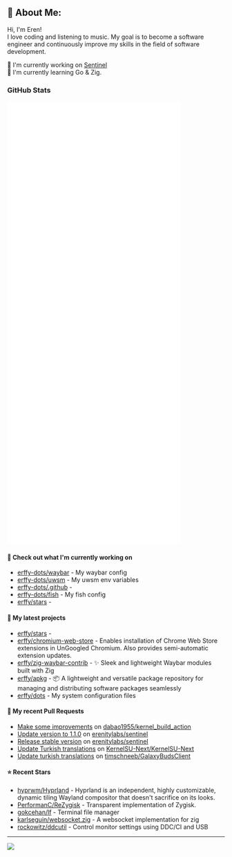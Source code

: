 ## 💫 About Me:
Hi, I'm Eren!<br>
I love coding and listening to music. My goal is to become a software engineer and continuously improve my skills in the field of software development.

📝 I'm currently working on [Sentinel](https://github.com/erenitylabs/sentinel) <br>
🌱 I'm currently learning Go & Zig.

### GitHub Stats

<p align="left"><img src="https://raw.githubusercontent.com/erffy/erffy/main/github-metrics.svg" /></p>

#### 👷 Check out what I'm currently working on

- [erffy-dots/waybar](https://github.com/erffy-dots/waybar) - My waybar config
- [erffy-dots/uwsm](https://github.com/erffy-dots/uwsm) - My uwsm env variables
- [erffy-dots/.github](https://github.com/erffy-dots/.github) - 
- [erffy-dots/fish](https://github.com/erffy-dots/fish) - My fish config
- [erffy/stars](https://github.com/erffy/stars) - 
#### 🌱 My latest projects

- [erffy/stars](https://github.com/erffy/stars) - 
- [erffy/chromium-web-store](https://github.com/erffy/chromium-web-store) - Enables installation of Chrome Web Store extensions in UnGoogled Chromium. Also provides semi-automatic extension updates.
- [erffy/zig-waybar-contrib](https://github.com/erffy/zig-waybar-contrib) - ✨ Sleek and lightweight Waybar modules built with Zig
- [erffy/apkg](https://github.com/erffy/apkg) - 📦 A lightweight and versatile package repository for managing and distributing software packages seamlessly
- [erffy/dots](https://github.com/erffy/dots) - My system configuration files
#### 🔨 My recent Pull Requests

- [Make some improvements](https://github.com/dabao1955/kernel_build_action/pull/119) on [dabao1955/kernel_build_action](https://github.com/dabao1955/kernel_build_action)
- [Update version to 1.1.0](https://github.com/erenitylabs/sentinel/pull/6) on [erenitylabs/sentinel](https://github.com/erenitylabs/sentinel)
- [Release stable version](https://github.com/erenitylabs/sentinel/pull/1) on [erenitylabs/sentinel](https://github.com/erenitylabs/sentinel)
- [Update Turkish translations](https://github.com/KernelSU-Next/KernelSU-Next/pull/162) on [KernelSU-Next/KernelSU-Next](https://github.com/KernelSU-Next/KernelSU-Next)
- [Update turkish translations](https://github.com/timschneeb/GalaxyBudsClient/pull/591) on [timschneeb/GalaxyBudsClient](https://github.com/timschneeb/GalaxyBudsClient)
#### ⭐ Recent Stars

- [hyprwm/Hyprland](https://github.com/hyprwm/Hyprland) - Hyprland is an independent, highly customizable, dynamic tiling Wayland compositor that doesn&#39;t sacrifice on its looks.
- [PerformanC/ReZygisk](https://github.com/PerformanC/ReZygisk) - Transparent implementation of Zygisk.
- [gokcehan/lf](https://github.com/gokcehan/lf) - Terminal file manager
- [karlseguin/websocket.zig](https://github.com/karlseguin/websocket.zig) - A websocket implementation for zig
- [rockowitz/ddcutil](https://github.com/rockowitz/ddcutil) - Control monitor settings using DDC/CI and USB

---
[![](https://visitcount.itsvg.in/api?id=erffy&icon=5&color=13)](https://visitcount.itsvg.in)

